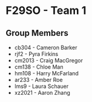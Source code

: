 # F29SO - Team 1

## Group Members

- cb304 - Cameron Barker
- rjf2 - Pyra Firkins
- cm2013 - Craig MacGregor
- cm138 - Chloe Man
- hm108 - Harry McFarland
- ar233 - Amber Roe
- lms9 - Laura Schauer
- xz2021 - Aaron Zhang
